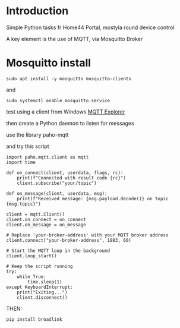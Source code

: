 # Introduction 
Simple Python tasks fr Home44 Portal, mostyla round device control

A key element is the use of MQTT, via Mosquitto Broker

# Mosquitto install

```
sudo apt install -y mosquitto mosquitto-clients
```

and 
```
sudo systemctl enable mosquitto.service
```

test using a client from Windows
[MQTT Explorer](https://mqtt-explorer.com/)


then create a Python daemon to listen for messages

use the library paho-mqtt

and try this script
```
import paho.mqtt.client as mqtt
import time

def on_connect(client, userdata, flags, rc):
    print(f"Connected with result code {rc}")
    client.subscribe("your/topic")

def on_message(client, userdata, msg):
    print(f"Received message: {msg.payload.decode()} on topic {msg.topic}")

client = mqtt.Client()
client.on_connect = on_connect
client.on_message = on_message

# Replace 'your-broker-address' with your MQTT broker address
client.connect("your-broker-address", 1883, 60)

# Start the MQTT loop in the background
client.loop_start()

# Keep the script running
try:
    while True:
        time.sleep(1)
except KeyboardInterrupt:
    print("Exiting...")
    client.disconnect()

```


THEN:

```
pip install broadlink
```

